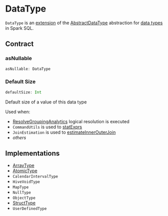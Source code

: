 # DataType

`DataType` is an [extension](#contract) of the [AbstractDataType](AbstractDataType.md) abstraction for [data types](#implementations) in Spark SQL.

## Contract

### <span id="asNullable"> asNullable

```scala
asNullable: DataType
```

### <span id="defaultSize"> Default Size

```scala
defaultSize: Int
```

Default size of a value of this data type

Used when:

* [ResolveGroupingAnalytics](../logical-analysis-rules/ResolveGroupingAnalytics.md) logical resolution is executed
* `CommandUtils` is used to [statExprs](../CommandUtils.md#statExprs)
* `JoinEstimation` is used to [estimateInnerOuterJoin](../logical-operators/JoinEstimation.md#estimateInnerOuterJoin)
* _others_

## Implementations

* [ArrayType](ArrayType.md)
* [AtomicType](AtomicType.md)
* `CalendarIntervalType`
* `HiveVoidType`
* `MapType`
* `NullType`
* `ObjectType`
* [StructType](StructType.md)
* `UserDefinedType`
